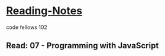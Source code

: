 # [Reading-Notes](https://alsosteve.github.io/reading-notes/)
code fellows 102

## Read: 07 - Programming with JavaScript

### 